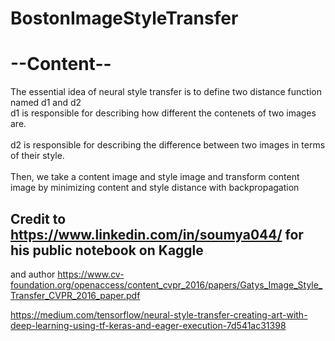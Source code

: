 # BostonImageStyleTransfer

# --Content--

The essential idea of neural style transfer is to define two distance function named d1 and d2
<br>d1 is responsible for describing how different the contenets of two images are. </br>
<br>d2 is responsible for describing the difference between two images in terms of their style.</br>
<br>Then, we take a content image and style image and transform content image by minimizing content and style distance with backpropagation</br>



## Credit to https://www.linkedin.com/in/soumya044/ for his public notebook on Kaggle
and author https://www.cv-foundation.org/openaccess/content_cvpr_2016/papers/Gatys_Image_Style_Transfer_CVPR_2016_paper.pdf

https://medium.com/tensorflow/neural-style-transfer-creating-art-with-deep-learning-using-tf-keras-and-eager-execution-7d541ac31398
